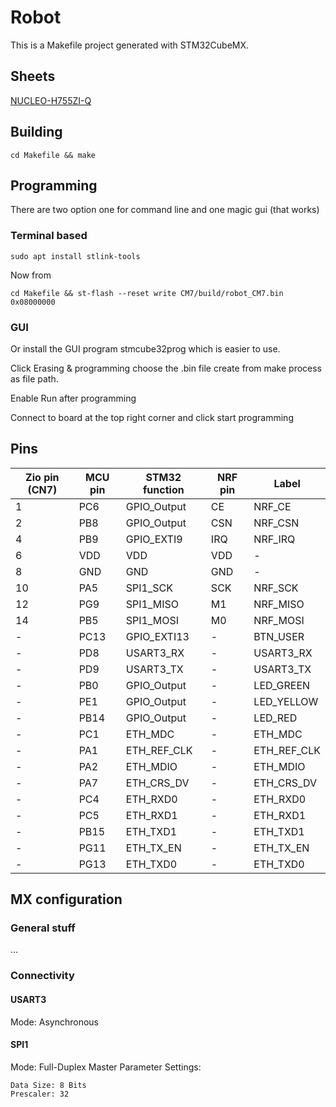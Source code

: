 # Robot
This is a Makefile project generated with STM32CubeMX.

## Sheets
[NUCLEO-H755ZI-Q](https://www.st.com/resource/en/user_manual/um2408-stm32h7-nucleo144-boards-mb1363-stmicroelectronics.pdf)

## Building
`cd Makefile && make`

## Programming
There are two option one for command line and one magic gui (that works)

### Terminal based
```
sudo apt install stlink-tools
```

Now from
```
cd Makefile && st-flash --reset write CM7/build/robot_CM7.bin 0x08000000
```

### GUI
Or install the GUI program stmcube32prog which is easier to use.

Click Erasing & programming choose the .bin file create from make process as file path.

Enable Run after programming

Connect to board at the top right corner and click start programming

## Pins
| Zio pin (CN7) | MCU pin | STM32 function | NRF pin | Label       |
|---------------|---------|----------------|---------|-------------|
| 1             | PC6     | GPIO_Output    | CE      | NRF_CE      |
| 2             | PB8     | GPIO_Output    | CSN     | NRF_CSN     |
| 4             | PB9     | GPIO_EXTI9     | IRQ     | NRF_IRQ     |
| 6             | VDD     | VDD            | VDD     | -           |
| 8             | GND     | GND            | GND     | -           |
| 10            | PA5     | SPI1_SCK       | SCK     | NRF_SCK     |
| 12            | PG9     | SPI1_MISO      | M1      | NRF_MISO    |
| 14            | PB5     | SPI1_MOSI      | M0      | NRF_MOSI    |
| -             | PC13    | GPIO_EXTI13    | -       | BTN_USER    |
| -             | PD8     | USART3_RX      | -       | USART3_RX   |
| -             | PD9     | USART3_TX      | -       | USART3_TX   |
| -             | PB0     | GPIO_Output    | -       | LED_GREEN   |
| -             | PE1     | GPIO_Output    | -       | LED_YELLOW  |
| -             | PB14    | GPIO_Output    | -       | LED_RED     |
| -             | PC1     | ETH_MDC        | -       | ETH_MDC     |
| -             | PA1     | ETH_REF_CLK    | -       | ETH_REF_CLK |
| -             | PA2     | ETH_MDIO       | -       | ETH_MDIO    |
| -             | PA7     | ETH_CRS_DV     | -       | ETH_CRS_DV  |
| -             | PC4     | ETH_RXD0       | -       | ETH_RXD0    |
| -             | PC5     | ETH_RXD1       | -       | ETH_RXD1    |
| -             | PB15    | ETH_TXD1       | -       | ETH_TXD1    |
| -             | PG11    | ETH_TX_EN      | -       | ETH_TX_EN   |
| -             | PG13    | ETH_TXD0       | -       | ETH_TXD0    |

## MX configuration

### General stuff
...

### Connectivity

#### USART3
Mode: Asynchronous

#### SPI1
Mode: Full-Duplex Master
Parameter Settings:
~~~
Data Size: 8 Bits
Prescaler: 32
~~~


